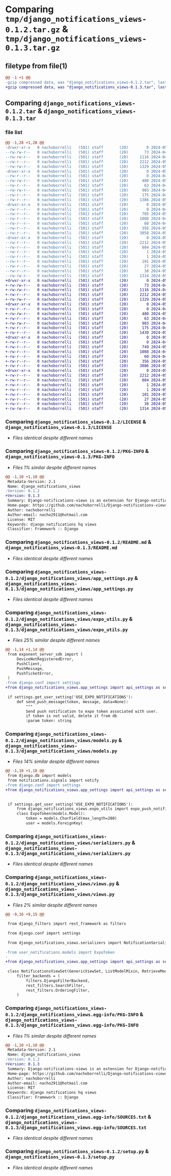 # Comparing `tmp/django_notifications_views-0.1.2.tar.gz` & `tmp/django_notifications_views-0.1.3.tar.gz`

## filetype from file(1)

```diff
@@ -1 +1 @@
-gzip compressed data, was "django_notifications_views-0.1.2.tar", last modified: Thu May  9 15:41:22 2024, max compression
+gzip compressed data, was "django_notifications_views-0.1.3.tar", last modified: Thu May  9 15:48:53 2024, max compression
```

## Comparing `django_notifications_views-0.1.2.tar` & `django_notifications_views-0.1.3.tar`

### file list

```diff
@@ -1,28 +1,28 @@
-drwxr-xr-x   0 nachoborrelli   (501) staff       (20)        0 2024-05-09 15:41:22.415669 django_notifications_views-0.1.2/
--rw-rw-r--   0 nachoborrelli   (501) staff       (20)       73 2024-04-25 19:24:06.000000 django_notifications_views-0.1.2/AUTHORS
--rw-rw-r--   0 nachoborrelli   (501) staff       (20)     1116 2024-04-25 19:12:10.000000 django_notifications_views-0.1.2/LICENSE
--rw-r--r--   0 nachoborrelli   (501) staff       (20)     2212 2024-05-09 15:41:22.415371 django_notifications_views-0.1.2/PKG-INFO
--rw-rw-r--   0 nachoborrelli   (501) staff       (20)     1329 2024-05-09 15:39:24.000000 django_notifications_views-0.1.2/README.md
-drwxr-xr-x   0 nachoborrelli   (501) staff       (20)        0 2024-05-09 15:41:22.413480 django_notifications_views-0.1.2/django_notifications_views/
--rw-r--r--   0 nachoborrelli   (501) staff       (20)        0 2024-04-25 19:11:13.000000 django_notifications_views-0.1.2/django_notifications_views/__init__.py
--rw-rw-r--   0 nachoborrelli   (501) staff       (20)      480 2024-05-09 15:41:14.000000 django_notifications_views-0.1.2/django_notifications_views/__version__.py
--rw-r--r--   0 nachoborrelli   (501) staff       (20)       63 2024-04-25 19:11:13.000000 django_notifications_views-0.1.2/django_notifications_views/admin.py
--rw-rw-r--   0 nachoborrelli   (501) staff       (20)      903 2024-04-25 19:19:22.000000 django_notifications_views-0.1.2/django_notifications_views/app_settings.py
--rw-r--r--   0 nachoborrelli   (501) staff       (20)      175 2024-04-25 19:45:35.000000 django_notifications_views-0.1.2/django_notifications_views/apps.py
--rw-r--r--   0 nachoborrelli   (501) staff       (20)     1386 2024-05-09 15:40:37.000000 django_notifications_views-0.1.2/django_notifications_views/expo_utils.py
-drwxr-xr-x   0 nachoborrelli   (501) staff       (20)        0 2024-05-09 15:41:22.414815 django_notifications_views-0.1.2/django_notifications_views/migrations/
--rw-r--r--   0 nachoborrelli   (501) staff       (20)        0 2024-04-25 19:11:13.000000 django_notifications_views-0.1.2/django_notifications_views/migrations/__init__.py
--rw-r--r--   0 nachoborrelli   (501) staff       (20)      705 2024-05-09 15:40:45.000000 django_notifications_views-0.1.2/django_notifications_views/models.py
--rw-r--r--   0 nachoborrelli   (501) staff       (20)     1008 2024-04-25 19:11:13.000000 django_notifications_views-0.1.2/django_notifications_views/serializers.py
--rw-r--r--   0 nachoborrelli   (501) staff       (20)       60 2024-04-25 19:11:13.000000 django_notifications_views-0.1.2/django_notifications_views/tests.py
--rw-r--r--   0 nachoborrelli   (501) staff       (20)      356 2024-05-09 12:36:39.000000 django_notifications_views-0.1.2/django_notifications_views/urls.py
--rw-r--r--   0 nachoborrelli   (501) staff       (20)     3058 2024-05-09 15:40:13.000000 django_notifications_views-0.1.2/django_notifications_views/views.py
-drwxr-xr-x   0 nachoborrelli   (501) staff       (20)        0 2024-05-09 15:41:22.415013 django_notifications_views-0.1.2/django_notifications_views.egg-info/
--rw-r--r--   0 nachoborrelli   (501) staff       (20)     2212 2024-05-09 15:41:22.000000 django_notifications_views-0.1.2/django_notifications_views.egg-info/PKG-INFO
--rw-r--r--   0 nachoborrelli   (501) staff       (20)      804 2024-05-09 15:41:22.000000 django_notifications_views-0.1.2/django_notifications_views.egg-info/SOURCES.txt
--rw-r--r--   0 nachoborrelli   (501) staff       (20)        1 2024-05-09 15:41:22.000000 django_notifications_views-0.1.2/django_notifications_views.egg-info/dependency_links.txt
--rw-r--r--   0 nachoborrelli   (501) staff       (20)        1 2024-05-08 18:36:11.000000 django_notifications_views-0.1.2/django_notifications_views.egg-info/not-zip-safe
--rw-r--r--   0 nachoborrelli   (501) staff       (20)      101 2024-05-09 15:41:22.000000 django_notifications_views-0.1.2/django_notifications_views.egg-info/requires.txt
--rw-r--r--   0 nachoborrelli   (501) staff       (20)       27 2024-05-09 15:41:22.000000 django_notifications_views-0.1.2/django_notifications_views.egg-info/top_level.txt
--rw-r--r--   0 nachoborrelli   (501) staff       (20)       38 2024-05-09 15:41:22.415732 django_notifications_views-0.1.2/setup.cfg
--rw-rw-r--   0 nachoborrelli   (501) staff       (20)     1314 2024-05-08 18:36:08.000000 django_notifications_views-0.1.2/setup.py
+drwxr-xr-x   0 nachoborrelli   (501) staff       (20)        0 2024-05-09 15:48:53.208866 django_notifications_views-0.1.3/
+-rw-rw-r--   0 nachoborrelli   (501) staff       (20)       73 2024-04-25 19:24:06.000000 django_notifications_views-0.1.3/AUTHORS
+-rw-rw-r--   0 nachoborrelli   (501) staff       (20)     1116 2024-04-25 19:12:10.000000 django_notifications_views-0.1.3/LICENSE
+-rw-r--r--   0 nachoborrelli   (501) staff       (20)     2212 2024-05-09 15:48:53.208561 django_notifications_views-0.1.3/PKG-INFO
+-rw-rw-r--   0 nachoborrelli   (501) staff       (20)     1329 2024-05-09 15:39:24.000000 django_notifications_views-0.1.3/README.md
+drwxr-xr-x   0 nachoborrelli   (501) staff       (20)        0 2024-05-09 15:48:53.206667 django_notifications_views-0.1.3/django_notifications_views/
+-rw-r--r--   0 nachoborrelli   (501) staff       (20)        0 2024-04-25 19:11:13.000000 django_notifications_views-0.1.3/django_notifications_views/__init__.py
+-rw-rw-r--   0 nachoborrelli   (501) staff       (20)      480 2024-05-09 15:48:52.000000 django_notifications_views-0.1.3/django_notifications_views/__version__.py
+-rw-r--r--   0 nachoborrelli   (501) staff       (20)       63 2024-04-25 19:11:13.000000 django_notifications_views-0.1.3/django_notifications_views/admin.py
+-rw-rw-r--   0 nachoborrelli   (501) staff       (20)      903 2024-04-25 19:19:22.000000 django_notifications_views-0.1.3/django_notifications_views/app_settings.py
+-rw-r--r--   0 nachoborrelli   (501) staff       (20)      175 2024-04-25 19:45:35.000000 django_notifications_views-0.1.3/django_notifications_views/apps.py
+-rw-r--r--   0 nachoborrelli   (501) staff       (20)     1430 2024-05-09 15:48:08.000000 django_notifications_views-0.1.3/django_notifications_views/expo_utils.py
+drwxr-xr-x   0 nachoborrelli   (501) staff       (20)        0 2024-05-09 15:48:53.208023 django_notifications_views-0.1.3/django_notifications_views/migrations/
+-rw-r--r--   0 nachoborrelli   (501) staff       (20)        0 2024-04-25 19:11:13.000000 django_notifications_views-0.1.3/django_notifications_views/migrations/__init__.py
+-rw-r--r--   0 nachoborrelli   (501) staff       (20)      749 2024-05-09 15:48:14.000000 django_notifications_views-0.1.3/django_notifications_views/models.py
+-rw-r--r--   0 nachoborrelli   (501) staff       (20)     1008 2024-04-25 19:11:13.000000 django_notifications_views-0.1.3/django_notifications_views/serializers.py
+-rw-r--r--   0 nachoborrelli   (501) staff       (20)       60 2024-04-25 19:11:13.000000 django_notifications_views-0.1.3/django_notifications_views/tests.py
+-rw-r--r--   0 nachoborrelli   (501) staff       (20)      356 2024-05-09 12:36:39.000000 django_notifications_views-0.1.3/django_notifications_views/urls.py
+-rw-r--r--   0 nachoborrelli   (501) staff       (20)     3086 2024-05-09 15:48:18.000000 django_notifications_views-0.1.3/django_notifications_views/views.py
+drwxr-xr-x   0 nachoborrelli   (501) staff       (20)        0 2024-05-09 15:48:53.208220 django_notifications_views-0.1.3/django_notifications_views.egg-info/
+-rw-r--r--   0 nachoborrelli   (501) staff       (20)     2212 2024-05-09 15:48:53.000000 django_notifications_views-0.1.3/django_notifications_views.egg-info/PKG-INFO
+-rw-r--r--   0 nachoborrelli   (501) staff       (20)      804 2024-05-09 15:48:53.000000 django_notifications_views-0.1.3/django_notifications_views.egg-info/SOURCES.txt
+-rw-r--r--   0 nachoborrelli   (501) staff       (20)        1 2024-05-09 15:48:53.000000 django_notifications_views-0.1.3/django_notifications_views.egg-info/dependency_links.txt
+-rw-r--r--   0 nachoborrelli   (501) staff       (20)        1 2024-05-08 18:36:11.000000 django_notifications_views-0.1.3/django_notifications_views.egg-info/not-zip-safe
+-rw-r--r--   0 nachoborrelli   (501) staff       (20)      101 2024-05-09 15:48:53.000000 django_notifications_views-0.1.3/django_notifications_views.egg-info/requires.txt
+-rw-r--r--   0 nachoborrelli   (501) staff       (20)       27 2024-05-09 15:48:53.000000 django_notifications_views-0.1.3/django_notifications_views.egg-info/top_level.txt
+-rw-r--r--   0 nachoborrelli   (501) staff       (20)       38 2024-05-09 15:48:53.208930 django_notifications_views-0.1.3/setup.cfg
+-rw-rw-r--   0 nachoborrelli   (501) staff       (20)     1314 2024-05-08 18:36:08.000000 django_notifications_views-0.1.3/setup.py
```

### Comparing `django_notifications_views-0.1.2/LICENSE` & `django_notifications_views-0.1.3/LICENSE`

 * *Files identical despite different names*

### Comparing `django_notifications_views-0.1.2/PKG-INFO` & `django_notifications_views-0.1.3/PKG-INFO`

 * *Files 1% similar despite different names*

```diff
@@ -1,10 +1,10 @@
 Metadata-Version: 2.1
 Name: django_notifications_views
-Version: 0.1.2
+Version: 0.1.3
 Summary: Django-notifications-views is an extension for Django-notifications-hq that provides a viewset for the notifications.
 Home-page: https://github.com/nachoborrelli/Django-notifications-views
 Author: nachoborrelli
 Author-email: nacho2911@hotmail.com
 License: MIT
 Keywords: django notifications hq views
 Classifier: Framework :: Django
```

### Comparing `django_notifications_views-0.1.2/README.md` & `django_notifications_views-0.1.3/README.md`

 * *Files identical despite different names*

### Comparing `django_notifications_views-0.1.2/django_notifications_views/app_settings.py` & `django_notifications_views-0.1.3/django_notifications_views/app_settings.py`

 * *Files identical despite different names*

### Comparing `django_notifications_views-0.1.2/django_notifications_views/expo_utils.py` & `django_notifications_views-0.1.3/django_notifications_views/expo_utils.py`

 * *Files 25% similar despite different names*

```diff
@@ -1,14 +1,14 @@
 from exponent_server_sdk import (
     DeviceNotRegisteredError,
     PushClient,
     PushMessage,
     PushTicketError,
 )
-from django.conf import settings
+from django_notifications_views.app_settings import api_settings as settings
 
 if settings.get_user_setting('USE_EXPO_NOTIFICATIONS'):
     def send_push_message(token, message, data=None):
         """
         Send push notification to expo token associated with user.
         if token is not valid, delete it from db
         :param token: string
```

### Comparing `django_notifications_views-0.1.2/django_notifications_views/models.py` & `django_notifications_views-0.1.3/django_notifications_views/models.py`

 * *Files 14% similar despite different names*

```diff
@@ -1,10 +1,10 @@
 from django.db import models
 from notifications.signals import notify
-from django.conf import settings
+from django_notifications_views.app_settings import api_settings as settings
 
 
 if settings.get_user_setting('USE_EXPO_NOTIFICATIONS'):
     from django_notifications_views.expo_utils import expo_push_notification_handler
     class ExpoToken(models.Model):
         token = models.CharField(max_length=200)
         user = models.ForeignKey(
```

### Comparing `django_notifications_views-0.1.2/django_notifications_views/serializers.py` & `django_notifications_views-0.1.3/django_notifications_views/serializers.py`

 * *Files identical despite different names*

### Comparing `django_notifications_views-0.1.2/django_notifications_views/views.py` & `django_notifications_views-0.1.3/django_notifications_views/views.py`

 * *Files 2% similar despite different names*

```diff
@@ -9,16 +9,15 @@
 
 from django_filters import rest_framework as filters
 
 from django.conf import settings
 
 from django_notifications_views.serializers import NotificationSerializer
 
-from user_notifications.models import ExpoToken
-
+from django_notifications_views.app_settings import api_settings as settings
 
 class NotificationsViewSet(GenericViewSet, ListModelMixin, RetrieveModelMixin):
     filter_backends = (
         filters.DjangoFilterBackend,
         rest_filters.SearchFilter,
         rest_filters.OrderingFilter,
     )
```

### Comparing `django_notifications_views-0.1.2/django_notifications_views.egg-info/PKG-INFO` & `django_notifications_views-0.1.3/django_notifications_views.egg-info/PKG-INFO`

 * *Files 1% similar despite different names*

```diff
@@ -1,10 +1,10 @@
 Metadata-Version: 2.1
 Name: django_notifications_views
-Version: 0.1.2
+Version: 0.1.3
 Summary: Django-notifications-views is an extension for Django-notifications-hq that provides a viewset for the notifications.
 Home-page: https://github.com/nachoborrelli/Django-notifications-views
 Author: nachoborrelli
 Author-email: nacho2911@hotmail.com
 License: MIT
 Keywords: django notifications hq views
 Classifier: Framework :: Django
```

### Comparing `django_notifications_views-0.1.2/django_notifications_views.egg-info/SOURCES.txt` & `django_notifications_views-0.1.3/django_notifications_views.egg-info/SOURCES.txt`

 * *Files identical despite different names*

### Comparing `django_notifications_views-0.1.2/setup.py` & `django_notifications_views-0.1.3/setup.py`

 * *Files identical despite different names*

